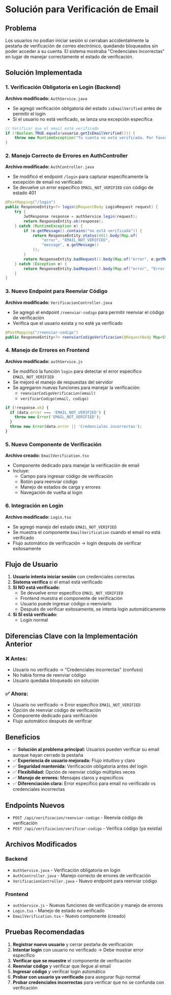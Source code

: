 # Solución para Verificación de Email

## Problema
Los usuarios no podían iniciar sesión si cerraban accidentalmente la pestaña de verificación de correo electrónico, quedando bloqueados sin poder acceder a su cuenta. El sistema mostraba "Credenciales incorrectas" en lugar de manejar correctamente el estado de verificación.

## Solución Implementada

### 1. Verificación Obligatoria en Login (Backend)

**Archivo modificado:** `AuthService.java`

- Se agregó verificación obligatoria del estado `isEmailVerified` antes de permitir el login
- Si el usuario no está verificado, se lanza una excepción específica

```java
// Verificar que el email esté verificado
if (!Boolean.TRUE.equals(usuario.getIsEmailVerified())) {
    throw new RuntimeException("Tu cuenta no está verificada. Por favor, verifica tu correo electrónico antes de iniciar sesión.");
}
```

### 2. Manejo Correcto de Errores en AuthController

**Archivo modificado:** `AuthController.java`

- Se modificó el endpoint `/login` para capturar específicamente la excepción de email no verificado
- Se devuelve un error específico `EMAIL_NOT_VERIFIED` con código de estado 401

```java
@PostMapping("/login")
public ResponseEntity<?> login(@RequestBody LoginRequest request) {
    try {
        JwtResponse response = authService.login(request);
        return ResponseEntity.ok(response);
    } catch (RuntimeException e) {
        if (e.getMessage().contains("no está verificada")) {
            return ResponseEntity.status(401).body(Map.of(
                "error", "EMAIL_NOT_VERIFIED",
                "message", e.getMessage()
            ));
        }
        return ResponseEntity.badRequest().body(Map.of("error", e.getMessage()));
    } catch (Exception e) {
        return ResponseEntity.badRequest().body(Map.of("error", "Error al iniciar sesión: " + e.getMessage()));
    }
}
```

### 3. Nuevo Endpoint para Reenviar Código

**Archivo modificado:** `VerificacionController.java`

- Se agregó el endpoint `/reenviar-codigo` para permitir reenviar el código de verificación
- Verifica que el usuario exista y no esté ya verificado

```java
@PostMapping("/reenviar-codigo")
public ResponseEntity<?> reenviarCodigoVerificacion(@RequestBody Map<String, String> request)
```

### 4. Manejo de Errores en Frontend

**Archivo modificado:** `authService.js`

- Se modificó la función `login` para detectar el error específico `EMAIL_NOT_VERIFIED`
- Se mejoró el manejo de respuestas del servidor
- Se agregaron nuevas funciones para manejar la verificación:
  - `reenviarCodigoVerificacion(email)`
  - `verificarCodigo(email, codigo)`

```javascript
if (!response.ok) {
  if (data.error === 'EMAIL_NOT_VERIFIED') {
    throw new Error('EMAIL_NOT_VERIFIED');
  }
  throw new Error(data.error || 'Credenciales incorrectas');
}
```

### 5. Nuevo Componente de Verificación

**Archivo creado:** `EmailVerification.tsx`

- Componente dedicado para manejar la verificación de email
- Incluye:
  - Campo para ingresar código de verificación
  - Botón para reenviar código
  - Manejo de estados de carga y errores
  - Navegación de vuelta al login

### 6. Integración en Login

**Archivo modificado:** `Login.tsx`

- Se agregó manejo del estado `EMAIL_NOT_VERIFIED`
- Se muestra el componente `EmailVerification` cuando el email no está verificado
- Flujo automático de verificación → login después de verificar exitosamente

## Flujo de Usuario

1. **Usuario intenta iniciar sesión** con credenciales correctas
2. **Sistema verifica** si el email está verificado
3. **Si NO está verificado:**
   - Se devuelve error específico `EMAIL_NOT_VERIFIED`
   - Frontend muestra el componente de verificación
   - Usuario puede ingresar código o reenviarlo
   - Después de verificar exitosamente, se intenta login automáticamente
4. **Si SÍ está verificado:**
   - Login normal

## Diferencias Clave con la Implementación Anterior

### ❌ **Antes:**
- Usuario no verificado → "Credenciales incorrectas" (confuso)
- No había forma de reenviar código
- Usuario quedaba bloqueado sin solución

### ✅ **Ahora:**
- Usuario no verificado → Error específico `EMAIL_NOT_VERIFIED`
- Opción de reenviar código de verificación
- Componente dedicado para verificación
- Flujo automático después de verificar

## Beneficios

- ✅ **Solución al problema principal:** Usuarios pueden verificar su email aunque hayan cerrado la pestaña
- ✅ **Experiencia de usuario mejorada:** Flujo intuitivo y claro
- ✅ **Seguridad mantenida:** Verificación obligatoria antes del login
- ✅ **Flexibilidad:** Opción de reenviar código múltiples veces
- ✅ **Manejo de errores:** Mensajes claros y específicos
- ✅ **Diferenciación clara:** Error específico para email no verificado vs credenciales incorrectas

## Endpoints Nuevos

- `POST /api/verificacion/reenviar-codigo` - Reenvía código de verificación
- `POST /api/verificacion/verificar-codigo` - Verifica código (ya existía)

## Archivos Modificados

### Backend
- `AuthService.java` - Verificación obligatoria en login
- `AuthController.java` - Manejo correcto de errores de verificación
- `VerificacionController.java` - Nuevo endpoint para reenviar código

### Frontend
- `authService.js` - Nuevas funciones de verificación y manejo de errores
- `Login.tsx` - Manejo de estado no verificado
- `EmailVerification.tsx` - Nuevo componente (creado)

## Pruebas Recomendadas

1. **Registrar nuevo usuario** y cerrar pestaña de verificación
2. **Intentar login** con usuario no verificado → Debe mostrar error específico
3. **Verificar que se muestre** el componente de verificación
4. **Reenviar código** y verificar que llegue al email
5. **Ingresar código** y verificar login automático
6. **Probar con usuario ya verificado** para asegurar flujo normal
7. **Probar credenciales incorrectas** para verificar que no se confunda con verificación 